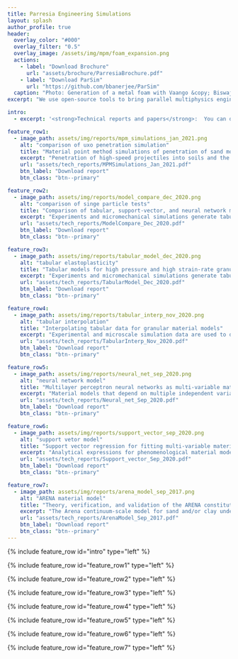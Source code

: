 ```yaml
---
title: Parresia Engineering Simulations
layout: splash
author_profile: true
header:
  overlay_color: "#000"
  overlay_filter: "0.5"
  overlay_image: /assets/img/mpm/foam_expansion.png
  actions:
    - label: "Download Brochure"
      url: "assets/brochure/ParresiaBrochure.pdf"
    - label: "Download ParSim"
      url: "https://github.com/bbanerjee/ParSim"
  caption: "Photo: Generation of a metal foam with Vaango &copy; Biswajit Banerjee, 2012"
excerpt: "We use open-source tools to bring parallel multiphysics engineering simulations to small and medium businesses.  Here you will find technical papers, expository blogs, and source code used in our work."

intro:
  - excerpt: '<strong>Technical reports and papers</strong>:  You can download draft reports of some of our work on various aspects of computational engineering and simulation from the links on this page.  More information on the types of analysis that we do can be found in our brochure. <strong>Contact</strong>: Dr. Biswajit Banerjee, b.banerjee.nz@gmail.com'

feature_row1:
  - image_path: assets/img/reports/mpm_simulations_jan_2021.png
    alt: "comparison of uxo penetration simulation"
    title: "Material point method simulations of penetration of sand modeled with tabular, support-vector, and neural network models of elastoplasticity"
    excerpt: "Penetration of high-speed projectiles into soils and the effect of explosions in soils on objects above the surface have interested civil and military engineers for decades. With the advent of faster computers and better numerical algorithms, many intractable problems in these domains have become possible to solve. In this paper, we use the Material Point Method (MPM), and a tabular elastoplastic model for soils, to simulate penetration in dry sand. ..."
    url: "assets/tech_reports/MPMSimulations_Jan_2021.pdf"
    btn_label: "Download report"
    btn_class: "btn--primary"

feature_row2:
  - image_path: assets/img/reports/model_compare_dec_2020.png
    alt: "comparison of singe particle tests"
    title: "Comparison of tabular, support-vector, and neural network models for granular elastoplasticity"
    excerpt: "Experiments and micromechanical simulations generate tabular data for material behavior.  Typically, models are fit to these material data before engineering simulations can be performed.  In this paper, we compare the response of elastic moduli models for a dry, poorly-graded, sand that use linear interpolation, support vector regression fits, and multilayer perceptron neural networks, respectively. ..."
    url: "assets/tech_reports/ModelCompare_Dec_2020.pdf"
    btn_label: "Download report"
    btn_class: "btn--primary"

feature_row3:
  - image_path: assets/img/reports/tabular_model_dec_2020.png
    alt: "tabular elastoplasticity"
    title: "Tabular models for high pressure and high strain-rate granular plasticity"
    excerpt: "Experiments and micromechanical simulations generate tabular data for material behavior.  Typically, models are fit to these material data before engineering simulations can be performed.  It is frequently discovered that existing models cannot express the experimental data adequately, and new models have to be developed and fit. This process is undesirable and a preferable approach is to directly use the tabular data without model building. In this work, we discuss such a tabular model and associated numerical algorithms in the context of the elastoplastic behavior of a poorly graded concrete sand ..."
    url: "assets/tech_reports/TabularModel_Dec_2020.pdf"
    btn_label: "Download report"
    btn_class: "btn--primary"

feature_row4:
  - image_path: assets/img/reports/tabular_interp_nov_2020.png
    alt: "tabular interpolation"
    title: "Interpolating tabular data for granular material models"
    excerpt: "Experimental and microscale simulation data are used to design material models for granular materials. These data are collected in tabular form, often as the outcome of a design-of-experiments process when multiple independent variables are expected to affect the result of an experiment. Tabular data are collected densely for one independent variable, typically the strain. Data are obtained sparsely in the other dimensions. In this paper, we discuss possible approaches to using tabular data directly in material models without attempting to design and fit closed-form expressions...."
    url: "assets/tech_reports/TabularInterp_Nov_2020.pdf"
    btn_label: "Download report"
    btn_class: "btn--primary"

feature_row5:
  - image_path: assets/img/reports/neural_net_sep_2020.png
    alt: "neural network model"
    title: "Multilayer perceptron neural networks as multi-variable material models"
    excerpt: "Material models that depend on multiple independent variables are often necessary for accurate numerical simulations, particularly for applications that involve large stresses and deformations. It is rare that purely physics-based models are used in simulations because of the attendant computational cost. Instead, experimental and microscale simulation data are expressed as phenomenological models and fed into simulations. As the number of independent variables increases, such models are not only difficult to design but also need exponentially larger amounts of data to parameterize accurately. In this paper we examine an alternative procedure for developing multi-variable phenomenological models via multi-layer perceptron neural networks..."
    url: "assets/tech_reports/Neural_net_Sep_2020.pdf"
    btn_label: "Download report"
    btn_class: "btn--primary"

feature_row6:
  - image_path: assets/img/reports/support_vector_sep_2020.png
    alt: "support vetor model"
    title: "Support vector regression for fitting multi-variable material models"
    excerpt: "Analytical expressions for phenomenological material models that depend on multiple independent variables are notoriously difficult to design. Parameter determination is also intimately tied with the model design process. Soils that exhibit elastic-plastic coupling are particularly prone to the design problem. It is not uncommon to have to redesign models for every new soil that is characterized experimentally. An unstated assumption in soil mechanics is that small inaccuracies in material models do not affect the predictive capabilities of those models significantly. First, we demonstrate that such an assumption in not warranted, particularly in the large deformation, non-monotonic loading, regime. We then proceed to explore support vector regression to replace analytical models..."
    url: "assets/tech_reports/Support_vector_Sep_2020.pdf"
    btn_label: "Download report"
    btn_class: "btn--primary"

feature_row7:
  - image_path: assets/img/reports/arena_model_sep_2017.png
    alt: "ARENA material model"
    title: "Theory, verification, and validation of the ARENA constitutive model"
    excerpt: "The Arena continuum-scale model for sand and/or clay under high-rate loading conditions is presented. Our scope is limited to adiabatic load/unload conditions in order to focus on model features that most crucial for simulations of buried explosives and similar phenomena that involve shock compression followed by free expansion (possibly with re-compression when ejecta impacts an object).  Evidence is provided that such conditions fall in a realm for which there is no substantial difference between additive or multiplicative inelasticity approaches. The Arena model is implemented in a Material Point Method (MPM) code and details of the implementation and algorithms are discussed...."
    url: "assets/tech_reports/ArenaModel_Sep_2017.pdf"
    btn_label: "Download report"
    btn_class: "btn--primary"
---
```


{% include feature_row id="intro" type="left" %}

{% include feature_row id="feature_row1" type="left" %}

{% include feature_row id="feature_row2" type="left" %}

{% include feature_row id="feature_row3" type="left" %}

{% include feature_row id="feature_row4" type="left" %}

{% include feature_row id="feature_row5" type="left" %}
 
{% include feature_row id="feature_row6" type="left" %}

{% include feature_row id="feature_row7" type="left" %}






